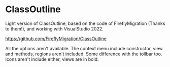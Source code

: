 # ClassOutline
Light version of ClassOutline, based on the code of FireflyMigration (Thanks to them!), and working with VisualStudio 2022. 

https://github.com/FireflyMigration/ClassOutline

All the options aren't available.
The context menu include constructor, view and methods, regions aren't included.
Some difference with the tollbar too.
Icons aren't include either, views are in bold.



